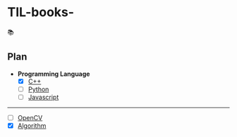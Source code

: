 # TIL-books-
:books:
## Plan  
- **Programming Language**
  - [x] [C++]()  
  - [ ] [Python]()  
  - [ ]  [Javascript]()

_____
  - [ ]  [OpenCV](OpenCV/)  
  - [x]  [Algorithm](Algorithm/)  
